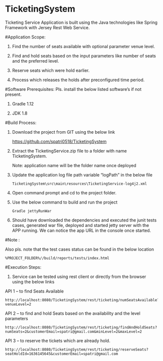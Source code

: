 # TicketingSystem
Ticketing Service Application is built using the Java technologies like Spring Framework with Jersey Rest Web Service.

#Application Scope:

1)	Find the number of seats available with optional parameter venue level.

2)	Find and hold seats based on the input parameters like number of seats and the preferred level.

3)	Reserve seats which were hold earlier.

4)	Process which releases the holds after preconfigured time period.

#Software Prerequisites:
Pls. install the below listed software’s if not present.

1)	Gradle 1.12

2)	JDK 1.8

#Build Process: 
1)	Download the project from GIT using the below link

       https://github.com/spatri0518/TicketingSystem

2)	Extract the TicketingService.zip file to a folder with name TicketingSystem.
 
       Note: application name will be the folder name once deployed

3)	Update the application log file path variable “logPath” in the below file 

        TicketingSystem\src\main\resources\TicketingService-log4j2.xml

4)	Open command prompt and cd to the project folder.

5)	Use the below command to build and run the project

        Gradle jettyRunWar

6)	Should have downloaded the dependencies and executed the junit tests cases, generated war file, 
deployed and started jetty server with the APP running. We can notice the app URL in the console once started.
 
#Note :

Also pls. note that the test cases status can be found in the below location

    %PROJECT_FOLDER%//build/reports/tests/index.html
 
#Execution Steps:
1)	Service can be tested using rest client or directly from the browser using the below links 

  API 1 – to find Seats Available

    http://localhost:8080/TicketingSystem/rest/ticketing/numSeatsAvailable?venueLevel=2

  API 2 – to find and hold Seats based on the availability and the level parameters

    http://localhost:8080/TicketingSystem/rest/ticketing/findAndHoldSeats?numSeats=2&customerEmail=spatri@gmail.com&minLevel=2&maxLevel=2

  API 3 – to reserve the tickets which are already hold.

    http://localhost:8080/TicketingSystem/rest/ticketing/reserveSeats?seatHoldId=1636145645&customerEmail=spatri@gmail.com

 


 

